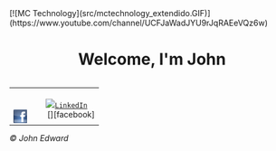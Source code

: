 <!DOCTYPE html>
<html>
<head>
    <meta charset='utf-8'>
    <meta http-equiv='X-UA-Compatible' content='IE=edge'>
    <meta name='viewport' content='width=device-width, initial-scale=1'>
    <link rel='stylesheet' type='text/css' media='screen' href='estilo.css'>
</head>
  
<body>
      [![MC Technology](src/mctechnology_extendido.GIF)](https://www.youtube.com/channel/UCFJaWadJYU9rJqRAEeVQz6w)
      <h1 align = "center"> Welcome, I'm John </h1>    
</body>

<footer>
<table align = "right">
  <tr>
    <td>
     <code>
        <a href = "https://www.linkedin.com/in/johnsalarodr491/" title = "LinkedIn"><img width = "24px" src = "https://github.com/zumrudu-anka/zumrudu-anka/blob/master/images/linkedin.svg">LinkedIn</a>
     </code>
    [<img align = "left" alt = "@jo.ed.rodigu.4652 | Facebook" width = "24px" src = "facebook.png" />][facebook]
    </td>
  </tr>
</table>
 <p><i>&#169 John Edward</i></p> 

</footer>

</html>
